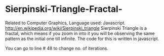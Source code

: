Sierpinski-Triangle-Fractal-
============================

Related to Computer Graphics, Language used: Javascript.
http://en.wikipedia.org/wiki/Sierpinski_triangle
Sierpinski Triangle is a fractal, which means if you zoom in into it you will be observing the same pattern as the initial one till infinite.
The code for this is written in javascript.

You can go to line # 48 to change no. of iterations.
